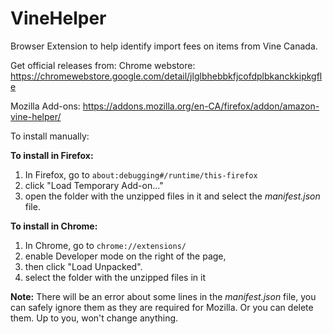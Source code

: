 # VineHelper
Browser Extension to help identify import fees on items from Vine Canada.

Get official releases from:
Chrome webstore:
https://chromewebstore.google.com/detail/jlglbhebbkfjcofdplbkanckkipkgfle

Mozilla Add-ons:
https://addons.mozilla.org/en-CA/firefox/addon/amazon-vine-helper/

To install manually:

__To install in Firefox:__

1. In Firefox, go to `about:debugging#/runtime/this-firefox`
2. click "Load Temporary Add-on..."
3. open the folder with the unzipped files in it and select the *manifest.json* file.

__To install in Chrome:__

1. In Chrome, go to `chrome://extensions/`
2. enable Developer mode on the right of the page,
3. then click "Load Unpacked".
4. select the folder with the unzipped files in it

__Note:__ There will be an error about some lines in the *manifest.json* file, you can safely ignore them as they are required for Mozilla. Or you can delete them. Up to you, won't change anything.

